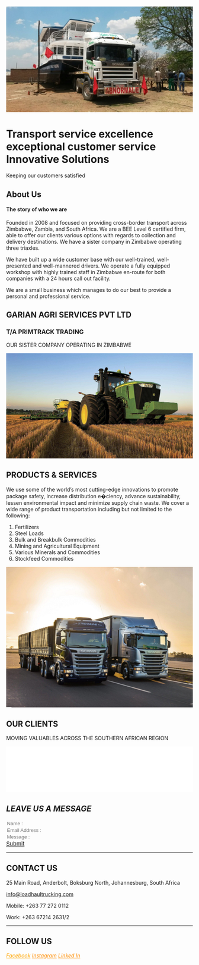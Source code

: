 
  
  
![Alt image](Hero_1.JPG)

# Transport service excellence exceptional customer service Innovative Solutions

Keeping our customers satisfied


## About **Us**

#### The story of who we are

Founded in 2008 and focused on providing cross-border transport across Zimbabwe, Zambia, and South Africa. We are a BEE Level 6 certified firm, able to offer our clients various options with regards to collection and delivery destinations. We have a sister company in Zimbabwe operating three triaxles.

We have built up a wide customer base with our well-trained, well-presented and well-mannered drivers. We operate a fully equipped workshop with highly trained staff in Zimbabwe en-route for both companies with a 24 hours call out facility.

We are a small business which manages to do our best to provide a personal and professional service.


## GARIAN AGRI SERVICES PVT LTD
### T/A PRIMTRACK TRADING

OUR SISTER COMPANY OPERATING IN ZIMBABWE

![Alt image](About_1.jpg)

## PRODUCTS & **SERVICES** 

We use some of the world’s most cutting-edge innovations to promote package safety, increase distribution e�ciency, advance sustainability, lessen environmental impact and minimize supply chain waste. We cover a wide range of product transportation including but not limited to the following:
1. Fertilizers
2. Steel Loads
3. Bulk and Breakbulk Commodities
4. Mining and Agricultural Equipment
5. Various Minerals and Commodities
7. Stockfeed Commodities


![Alt image](Products_&_Services_1.jpg)


## OUR **CLIENTS**

MOVING VALUABLES ACROSS THE SOUTHERN AFRICAN REGION


<img src="LOGO.png" alt="" style="background:darkorange">
  


## *LEAVE US A MESSAGE*

<form action="#">
                <input type="text" placeholder="Name :" style="background:transparent; border:none "> <br>
                <input type="text" placeholder="Email Address :" style="background:transparent; border:none">  <br>
                <input type="text" placeholder="Message :" style="background:transparent; border:none "> <br>
                <a href="#" title="submit" style="darkorange;font-size:15px">Submit</a>
</form>

***

## CONTACT **US**

25 Main Road, Anderbolt, Boksburg North, Johannesburg, South Africa

<a href="mailto:loadhaultrucking.com" title="address" >info@loadhaultrucking.com</a>

Mobile: +263 77 272 0112

Work: +263 67214 2631/2

***

## FOLLOW **US**
*<a href="https://tanyaradzwa20.github.io/MarkDown2/#myself" title="Title" style="color:orange;">Facebook</a>*
*<a href="https://tanyaradzwa20.github.io/MarkDown2/#myself" title="Title" style="color:darkorange;">Instagram</a>*
*<a href="https://tanyaradzwa20.github.io/MarkDown2/#myself" title="Title" style="color:darkorange;">Linked In</a>*
  
